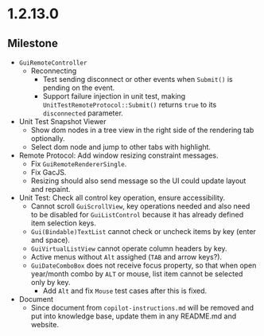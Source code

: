 # 1.2.13.0

## Milestone

- `GuiRemoteController`
  - Reconnecting
    - Test sending disconnect or other events when `Submit()` is pending on the event.
    - Support failure injection in unit test, making `UnitTestRemoteProtocol::Submit()` returns `true` to its `disconnected` parameter.
- Unit Test Snapshot Viewer
  - Show dom nodes in a tree view in the right side of the rendering tab optionally.
  - Select dom node and jump to other tabs with highlight.
- Remote Protocol: Add window resizing constraint messages.
  - Fix `GuiRemoteRendererSingle`.
  - Fix GacJS.
  - Resizing should also send message so the UI could update layout and repaint.
- Unit Test: Check all control key operation, ensure accessibility.
  - Cannot scroll `GuiScrollView`, key operations needed and also need to be disabled for `GuiListControl` because it has already defined item selection keys.
  - `Gui(Bindable)TextList` cannot check or uncheck items by key (enter and space).
  - `GuiVirtualListView` cannot operate column headers by key.
  - Active menus without `Alt` assighed (`TAB` and arrow keys?).
  - `GuiDateComboBox` does not receive focus property, so that when open year/month combo by `ALT` or mouse, list item cannot be selected only by key.
    - Add `Alt` and fix `Mouse` test cases after this is fixed.
- Document
  - Since document from `copilot-instructions.md` will be removed and put into knowledge base, update them in any README.md and website.
